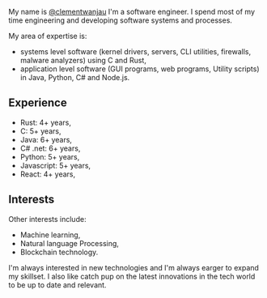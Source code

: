 My name is [@clementwanjau](https://github.com/clementwanjau) I'm a software engineer. I spend most of my time engineering and developing software systems and processes.  

My area of expertise is:
- systems level software (kernel drivers, servers, CLI utilities, firewalls, malware analyzers) using C and Rust,
- application level software (GUI programs, web programs, Utility scripts) in Java, Python, C# and Node.js.

## Experience
- Rust: 4+ years,
- C: 5+ years,
- Java: 6+ years,
- C# .net: 6+ years,
- Python: 5+ years,
- Javascript: 5+ years,
- React: 4+ years,

## Interests
Other interests include:
- Machine learning,
- Natural language Processing,
- Blockchain technology.

I'm always interested in new technologies and I'm always earger to expand my skillset. I also like catch pup on the latest innovations in the tech world to be up to date and relevant.
